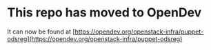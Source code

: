 # This repo has moved to OpenDev

It can now be found at [https://opendev.org/openstack-infra/puppet-odsreg](https://opendev.org/openstack-infra/puppet-odsreg)
